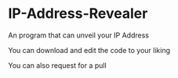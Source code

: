 # IP-Address-Revealer
An program that can unveil your IP Address

You can download and edit the code to your liking

You can also request for a pull
